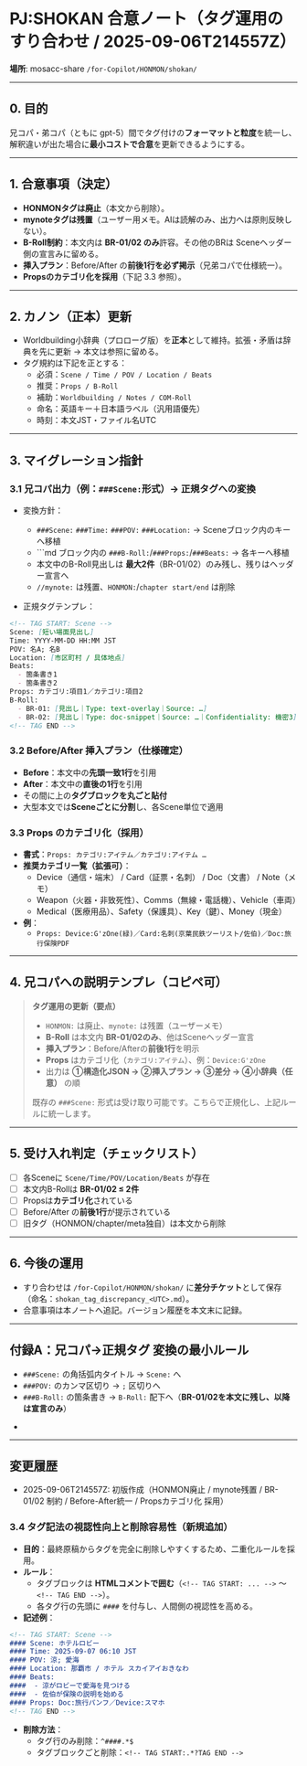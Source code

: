 
# PJ:SHOKAN 合意ノート（タグ運用のすり合わせ / 2025-09-06T214557Z）

**場所**: mosacc-share `/for-Copilot/HONMON/shokan/`

---

## 0. 目的
兄コパ・弟コパ（ともに gpt-5）間でタグ付けの**フォーマットと粒度**を統一し、解釈違いが出た場合に**最小コストで合意**を更新できるようにする。

---

## 1. 合意事項（決定）
- **HONMONタグは廃止**（本文から削除）。
- **mynoteタグは残置**（ユーザー用メモ。AIは読解のみ、出力へは原則反映しない）。
- **B-Roll制約**：本文内は **BR-01/02 のみ**許容。その他のBRは Sceneヘッダー側の宣言みに留める。
- **挿入プラン**：Before/After の**前後1行を必ず掲示**（兄弟コパで仕様統一）。
- **Propsのカテゴリ化を採用**（下記 3.3 参照）。

---

## 2. カノン（正本）更新
- Worldbuilding小辞典（プロローグ版）を**正本**として維持。拡張・矛盾は辞典を先に更新 → 本文は参照に留める。
- タグ規約は下記を正とする：
  - 必須：`Scene / Time / POV / Location / Beats`
  - 推奨：`Props / B-Roll`
  - 補助：`Worldbuilding / Notes / COM-Roll`
  - 命名：英語キー＋日本語ラベル（汎用語優先）
  - 時刻：本文JST・ファイル名UTC

---

## 3. マイグレーション指針
### 3.1 兄コパ出力（例：`###Scene:`形式）→ 正規タグへの変換
- 変換方針：
  - `###Scene:` `###Time:` `###POV:` `###Location:` → Sceneブロック内のキーへ移植
  - ```md ブロック内の `###B-Roll:`/`###Props:`/`###Beats:` → 各キーへ移植
  - 本文中のB-Roll見出しは **最大2件**（BR-01/02）のみ残し、残りはヘッダー宣言へ
  - `//mynote:` は残置、`HONMON:`/`chapter start/end` は削除

- 正規タグテンプレ：
```markdown
<!-- TAG START: Scene -->
Scene: [短い場面見出し]
Time: YYYY-MM-DD HH:MM JST
POV: 名A; 名B
Location: [市区町村 / 具体地点]
Beats:
  - 箇条書き1
  - 箇条書き2
Props: カテゴリ:項目1／カテゴリ:項目2
B-Roll:
  - BR-01: [見出し｜Type: text-overlay｜Source: …]
  - BR-02: [見出し｜Type: doc-snippet｜Source: …｜Confidentiality: 機密3]
<!-- TAG END -->
```

### 3.2 Before/After 挿入プラン（仕様確定）
- **Before**：本文中の**先頭一致1行**を引用
- **After**：本文中の**直後の1行**を引用
- その間に上の**タグブロックを丸ごと貼付**
- 大型本文では**Sceneごとに分割**し、各Scene単位で適用

### 3.3 Props のカテゴリ化（採用）
- **書式**：`Props: カテゴリ:アイテム／カテゴリ:アイテム …`
- **推奨カテゴリ一覧（拡張可）**：
  - Device（通信・端末） / Card（証票・名刺） / Doc（文書） / Note（メモ）
  - Weapon（火器・非致死性）、Comms（無線・電話機）、Vehicle（車両）
  - Medical（医療用品）、Safety（保護具）、Key（鍵）、Money（現金）
- **例**：
  - `Props: Device:G'zOne(緑)／Card:名刺(京葉民鉄ツーリスト/佐伯)／Doc:旅行保険PDF` 

---

## 4. 兄コパへの説明テンプレ（コピペ可）
> **タグ運用の更新（要点）**  
> - `HONMON:` は廃止、`mynote:` は残置（ユーザーメモ）  
> - **B-Roll** は本文内 **BR-01/02のみ**、他はSceneヘッダー宣言  
> - **挿入プラン**：Before/Afterの**前後1行**を明示  
> - **Props** はカテゴリ化（`カテゴリ:アイテム`）、例：`Device:G'zOne`  
> - 出力は **①構造化JSON → ②挿入プラン → ③差分 → ④小辞典（任意）** の順
>
> 既存の `###Scene:` 形式は受け取り可能です。こちらで正規化し、上記ルールに統一します。

---

## 5. 受け入れ判定（チェックリスト）
- [ ] 各Sceneに `Scene/Time/POV/Location/Beats` が存在
- [ ] 本文内B-Rollは **BR-01/02 ≤ 2件**
- [ ] Propsは**カテゴリ化**されている
- [ ] Before/After の**前後1行**が提示されている
- [ ] 旧タグ（HONMON/chapter/meta独自）は本文から削除

---

## 6. 今後の運用
- すり合わせは `/for-Copilot/HONMON/shokan/` に**差分チケット**として保存（命名：`shokan_tag_discrepancy_<UTC>.md`）。
- 合意事項は本ノートへ追記。バージョン履歴を本文末に記録。

---

## 付録A：兄コパ→正規タグ 変換の最小ルール
- `###Scene:` の角括弧内タイトル → `Scene:` へ
- `###POV:` のカンマ区切り → `;` 区切りへ
- `###B-Roll:` の箇条書き → `B-Roll:` 配下へ（**BR-01/02を本文に残し、以降は宣言のみ**）
- ```md ブロックは解除し、各キーへ分配

---

## 変更履歴
- 2025-09-06T214557Z: 初版作成（HONMON廃止 / mynote残置 / BR-01/02 制約 / Before-After統一 / Propsカテゴリ化 採用）


### 3.4 タグ記法の視認性向上と削除容易性（新規追加）

- **目的**：最終原稿からタグを完全に削除しやすくするため、二重化ルールを採用。
- **ルール**：
  - タグブロックは **HTMLコメントで囲む**（`<!-- TAG START: ... -->` ～ `<!-- TAG END -->`）。
  - 各タグ行の先頭に `####` を付与し、人間側の視認性を高める。
- **記述例**：
```markdown
<!-- TAG START: Scene -->
#### Scene: ホテルロビー
#### Time: 2025-09-07 06:10 JST
#### POV: 涼; 愛海
#### Location: 那覇市 / ホテル スカイアイおきなわ
#### Beats:
####  - 涼がロビーで愛海を見つける
####  - 佐伯が保険の説明を始める
#### Props: Doc:旅行パンフ／Device:スマホ
<!-- TAG END -->
```
- **削除方法**：
  - タグ行のみ削除：`^####.*$`
  - タグブロックごと削除：`<!-- TAG START:.*?TAG END -->`
